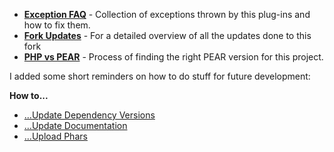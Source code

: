 - **[Exception FAQ](Exception-FAQ)** - Collection of exceptions thrown by this plug-ins and how to fix them.
- **[Fork Updates](Fork-Updates)** - For a detailed overview of all the updates done to this fork
- **[PHP vs PEAR](PHP-vs-PEAR)** - Process of finding the right PEAR version for this project.

I added some short reminders on how to do stuff for future development:

**How to...**

- [...Update Dependency Versions](how-to/How-to-Update-Dependency-Versions)
- [...Update Documentation](how-to/How-to-Update-Documentation)
- [...Upload Phars](how-to/How-to-Upload-Phars)